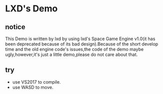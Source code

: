 # LXD's Demo
## notice
This Demo is written by lxd by using lxd's Space Game Engine v1.0(it has been deprecated because of its bad design).Because of the short develop time and the old engine code's issues,the code of the demo maybe ugly,however,it's just a little demo,please do not care about that.
## try
* use VS2017 to compile.
* use WASD to move.